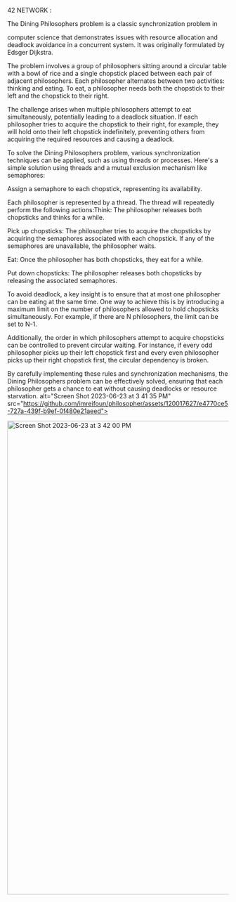 42 NETWORK : 

The Dining Philosophers problem is a classic synchronization problem in

 computer science that demonstrates issues with resource allocation and deadlock avoidance in a concurrent system. It was originally formulated by Edsger Dijkstra.

The problem involves a group of philosophers sitting around a circular table with a bowl of rice and a single chopstick placed between each pair of adjacent philosophers. Each philosopher alternates between two activities: thinking and eating. To eat, a philosopher needs both the chopstick to their left and the chopstick to their right.

The challenge arises when multiple philosophers attempt to eat simultaneously, potentially leading to a deadlock situation. If each philosopher tries to acquire the chopstick to their right, for example, they will hold onto their left chopstick indefinitely, preventing others from acquiring the required resources and causing a deadlock.

To solve the Dining Philosophers problem, various synchronization techniques can be applied, such as using threads or processes. Here's a simple solution using threads and a mutual exclusion mechanism like semaphores:

Assign a semaphore to each chopstick, representing its availability.

Each philosopher is represented by a thread. The thread will repeatedly perform the following actions:Think: The philosopher releases both chopsticks and thinks for a while.

Pick up chopsticks: The philosopher tries to acquire the chopsticks by acquiring the semaphores associated with each chopstick. If any of the semaphores are unavailable, the philosopher waits.

Eat: Once the philosopher has both chopsticks, they eat for a while.

Put down chopsticks: The philosopher releases both chopsticks by releasing the associated semaphores.

To avoid deadlock, a key insight is to ensure that at most one philosopher can be eating at the same time. One way to achieve this is by introducing a maximum limit on the number of philosophers allowed to hold chopsticks simultaneously. For example, if there are N philosophers, the limit can be set to N-1.

Additionally, the order in which philosophers attempt to acquire chopsticks can be controlled to prevent circular waiting. For instance, if every odd philosopher picks up their left chopstick first and every even philosopher picks up their right chopstick first, the circular dependency is broken.

By carefully implementing these rules and synchronization mechanisms, the Dining Philosophers problem can be effectively solved, ensuring that each philosopher gets a chance to eat without causing deadlocks or resource starvation.
                                                                                                                                                                                                                                                                                alt="Screen Shot 2023-06-23 at 3 41 35 PM" src="https://github.com/imreifoun/philosopher/assets/120017627/e4770ce5-727a-439f-b9ef-0f480e21aeed">
                                                                                                                                                                                                                                                                                 
                                                                                                                                                                                                                                                                                 
<img width="1079" alt="Screen Shot 2023-06-23 at 3 42 00 PM" src="https://github.com/imreifoun/philosopher/assets/120017627/a1fd9c6d-0bac-40ea-bfda-96c1970490ff">

